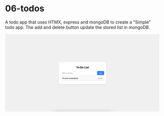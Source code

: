 # 06-todos

A todo app that uses HTMX, express and mongoDB to create a "Simple" todo app.
The add and delete button update the stored list in mongoDB.


![site picture](example-with-item.png "site picture")